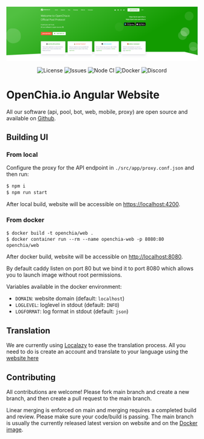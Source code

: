 ![](.github/assets/landing.png)

<p align="center">
  <a style="text-decoration:none" href="https://github.com/openchia/web/blob/main/LICENSE.md">
    <img alt="License" src="https://img.shields.io/github/license/openchia/web?logo=github&color=0&label=License">
  </a>
  <a style="text-decoration:none" href="https://github.com/openchia/web/issues">
    <img alt="Issues" src="https://img.shields.io/github/issues/openchia/web?logo=github&color=0&label=Issues">
  </a>
  <a style="text-decoration:none" href="https://github.com/openchia/web/actions/workflows/deploy.yaml">
    <img alt="Node CI" src="https://img.shields.io/github/workflow/status/openchia/web/Node CI?logo=github&color=0&label=Node CI">
  </a>
  <a style="text-decoration:none" href="https://github.com/openchia/web/actions/workflows/docker-publish.yml">
    <img alt="Docker" src="https://img.shields.io/github/workflow/status/openchia/web/Docker?logo=github&color=0&label=Docker">
  </a>
  <a style="text-decoration:none" href="https://discord.gg/2URS9H7RZn">
    <img alt="Discord" src="https://img.shields.io/discord/865233670938689537?logo=discord&color=0&logoColor=white&label=Discord">
  </a>
</p>

# OpenChia.io Angular Website

All our software (api, pool, bot, web, mobile, proxy) are open source and available on [Github][1].

## Building UI

### From local

Configure the proxy for the API endpoint in `./src/app/proxy.conf.json` and then run:

```bash
$ npm i
$ npm run start
```

After local build, website will be accessible on [https://localhost:4200](https://localhost:4200).

### From docker

```
$ docker build -t openchia/web .
$ docker container run --rm --name openchia-web -p 8080:80 openchia/web
```

After docker build, website will be accessible on [http://localhost:8080](http://localhost:8080).

By default caddy listen on port 80 but we bind it to port 8080 which allows you to launch image without root permissions.

Variables available in the docker environment:
* `DOMAIN`: website domain (default: `localhost`)
* `LOGLEVEL`: loglevel in stdout (default: `INFO`)
* `LOGFORMAT`: log format in stdout (default: `json`)

## Translation

We are currently using [Localazy][2] to ease the translation process.
All you need to do is create an account and translate to your language using the [website here][3]

## Contributing

All contributions are welcome! Please fork main branch and create a new branch, and then create a pull request to the main branch.

Linear merging is enforced on main and merging requires a completed build and review. Please make sure your code/build is passing.
The main branch is usually the currently released latest version on website and on the [Docker image][4].

[1]: https://github.com/openchia
[2]: https://localazy.com
[3]: https://localazy.com/p/openchia
[4]: https://github.com/openchia/web/pkgs/container/web
